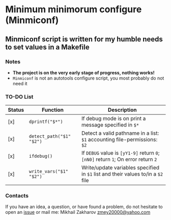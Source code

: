# Minimum minimorum configure (Minmiconf)

## Minmiconf script is written for my humble needs to set values in a Makefile

### Notes

* **The project is on the very early stage of progress, nothing works!**
* `Minmiconf` is not an autotools configure script, you most probably do not need it

### TO-DO List

| Status | Function                 | Description                                                                      |
|--------|--------------------------|----------------------------------------------------------------------------------|
| [x]    | `dprintf("$*")`          | If debug mode is on print a message specified in `$*`                            |
| [x]    | `detect_path("$1" "$2")` | Detect a valid pathname in a list: `$1` accounting file-permissions: `$2`        |
| [x]    | `ifdebug()`              | If `DEBUG` value is `[yY1-9]` return `0`; `[nN0]` return `1`; On error return `2`|
| [x]    | `write_vars("$1" "$2")`  | Write/update variables specified in `$1` list and their values to/in a `$2` file |

### Contacts

If you have an idea, a question, or have found a problem, do not hesitate to open an
[issue](https://github.com/mezantrop/ts-warp/issues/new/choose) or mail me: Mikhail Zakharov <zmey20000@yahoo.com>
